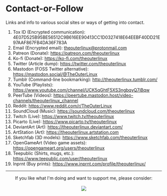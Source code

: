 # Contact-or-Follow
Links and info to various social sites or ways of getting into contact.

1. Tox ID (Encrypted communication): 4E07D525B95BE56512C9B616EE90413CC1D0327418E64EEBF40DD21E97AAF867FB4DA36F783A
2. Email (Encrypted email): [theouterlinux@protonmail.com](mailto:theouterlinux@protonmail.com)
3. Patreon (Donate): https://patreon.com/theouterlinux
4. Ko-fi (Donate): https://ko-fi.com/theouterlinux
5. Twitter (Article dump): https://twitter.com/theouterlinux
6. Mastodon (FOSS Twitter alternative): https://mastodon.social/@TheOuterLinux
7. Tumblr (Command-line bookmarking): http://theouterlinux.tumblr.com/
8. YouTube (Playlists): https://www.youtube.com/channel/UCK5qGhtF5XS3ngbqyQ7iBqw
9. PeerTube (Videos): https://peertube.mastodon.host/video-channels/theouterlinux_channel
10. Reddit: https://www.reddit.com/r/TheOuterLinux
11. SoundCloud (Music): https://soundcloud.com/theouterlinux
12. Twitch (Live): https://www.twitch.tv/theouterlinux
13. Picarto (Live): https://www.picarto.tv/theouterlinux
14. DeviantArt (Art): https://theouterlinux.deviantart.com/
15. ArtStation (Art): https://theouterlinux.artstation.com
16. Sketchfab (3D models): https://www.sketchfab.com/theouterlinux
17. OpenGameArt (Video game assets): https://opengameart.org/users/theouterlinux
18. Teepublic (Shirts, mugs, etc.): https://www.teepublic.com/user/theouterlinux
19. Inprnt (Buy prints): https://www.inprnt.com/profile/theouterlinux/
---
<center>If you like what I'm doing and want to support me, please consider: </center>
<br>
<center><a href="https://www.paypal.com/cgi-bin/webscr?cmd=_donations&business=GHG9EJT9BRDAY&lc=US&item_name=TheOuterLinux&currency_code=USD&bn=PP%2dDonationsBF%3abtn_donateCC_LG%2egif%3aNonHosted" target="_blank"><img src="https://static-cdn.jtvnw.net/jtv_user_pictures/panel-139290592-image-8439365e5aaa9aeb-320-320.png"/></a></center>
